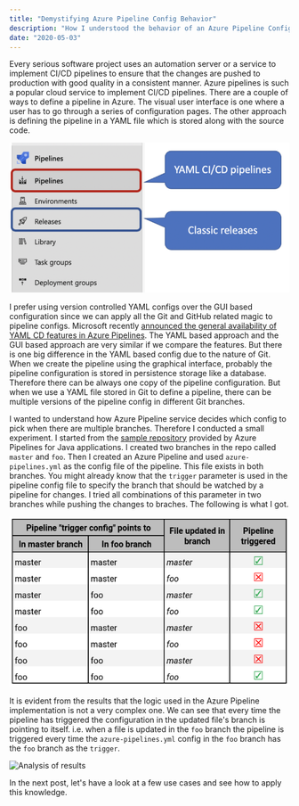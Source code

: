 ```yaml
---
title: "Demystifying Azure Pipeline Config Behavior"
description: "How I understood the behavior of an Azure Pipeline Config in a multi branch repo"
date: "2020-05-03"
---
```


Every serious software project uses an automation server or a service
to implement CI/CD pipelines to ensure that the changes are pushed to
production with good quality in a consistent manner. Azure pipelines
is such a popular cloud service to implement CI/CD pipelines. There
are a couple of ways to define a pipeline in Azure. The visual user
interface is one where a user has to go through a series of
configuration pages. The other approach is defining the pipeline in a
YAML file which is stored along with the source code.

![Azure Pipeline Configuration](pipeline-config.png
"https://devblogs.microsoft.com/devops/announcing-general-availability-of-azure-pipelines-yaml-cd/")

I prefer using version controlled YAML configs over the GUI based
configuration since we can apply all the Git and GitHub related magic
to pipeline configs. Microsoft recently [announced the general
availability of YAML CD features in Azure
Pipelines](https://devblogs.microsoft.com/devops/announcing-general-availability-of-azure-pipelines-yaml-cd/).
The YAML based approach and the GUI based approach are very similar if
we compare the features. But there is one big difference in the YAML
based config due to the nature of Git. When we create the pipeline
using the graphical interface, probably the pipeline configuration is
stored in persistence storage like a database. Therefore there can
be always one copy of the pipeline configuration. But when we use a
YAML file stored in Git to define a pipeline, there can be multiple
versions of the pipeline config in different Git branches.

I wanted to understand how Azure Pipeline service decides which config
to pick when there are multiple branches. Therefore I conducted a
small experiment. I started from the [sample
repository](https://github.com/MicrosoftDocs/pipelines-java) provided
by Azure Pipelines for Java applications. I created two branches in
the repo called `master` and `foo`. Then I created an Azure Pipeline
and used `azure-pipelines.yml` as the config file of the pipeline.
This file exists in both branches. You might already know that the
`trigger` parameter is used in the pipeline config file to specify the
branch that should be watched by a pipeline for changes. I tried all
combinations of this parameter in two branches while pushing the
changes to braches. The following is what I got.

![Summary of results](result-summary.png "Summary of results" )

It is evident from the results that the logic used in the Azure
Pipeline implementation is not a very complex one. We can see that
every time the pipeline has triggered the configuration in the updated
file's branch is pointing to itself. i.e. when a file is updated in
the `foo` branch the pipeline is triggered every time the
`azure-pipelines.yml` config in the `foo` branch has the `foo` branch
as the `trigger`.

![Analysis of results](result-summary-circled.png "Analysis of
results" )

In the next post, let's have a look at a few use cases and see how
to apply this knowledge.

